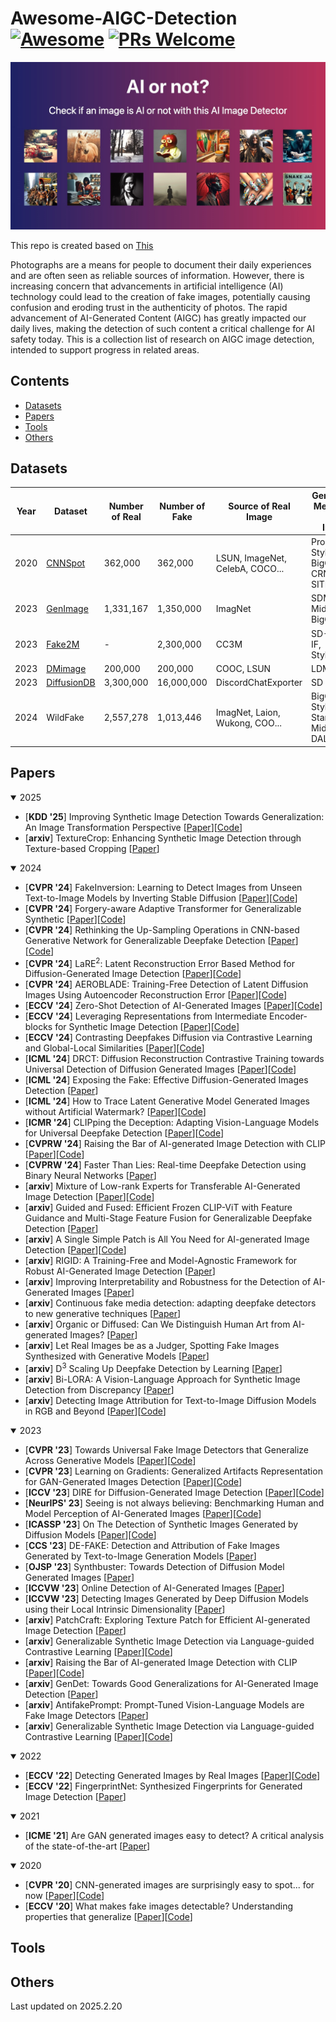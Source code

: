 # Awesome-AIGC-Detection [![Awesome](https://cdn.rawgit.com/sindresorhus/awesome/d7305f38d29fed78fa85652e3a63e154dd8e8829/media/badge.svg)](https://github.com/sindresorhus/awesome) [![PRs Welcome](https://img.shields.io/badge/PRs-welcome-brightgreen.svg?style=flat-square)](http://makeapullrequest.com)  
![](ai-detector-social.jpg)

This repo is created based on [This](https://github.com/RFAI2025/Awesome-AIGC-Image-Detection/tree/main)

Photographs are a means for people to document their daily experiences and are often seen as reliable sources of information. However, there is increasing concern that advancements in artificial intelligence (AI) technology could lead to the creation of fake images, potentially causing confusion and eroding trust in the authenticity of photos. The rapid advancement of AI-Generated Content (AIGC) has greatly impacted our daily lives, making the detection of such content a critical challenge for AI safety today. This is a collection list of research on AIGC image detection, intended to support progress in related areas.  

## Contents
- [Datasets](#Datasets)
- [Papers](#Papers)
- [Tools](#Tools)
- [Others](#Others)

## Datasets
|  Year   | Dataset  |  Number of Real  |  Number of Fake  |  Source of Real Image  |  Generation Method of Fake Image  |
|  ----  | ----  |  ----  | ----  |  ----  | ----  |
| 2020  | [CNNSpot](https://peterwang512.github.io/CNNDetection/) | 362,000  |  362,000 | LSUN, ImageNet, CelebA, COCO... | ProGAN, StyleGAN, BigGAN, CRN, SITD... |
| 2023  | [GenImage](https://genimage-dataset.github.io/) | 1,331,167  |  1,350,000 | ImagNet | SDMs, Midjourney, BigGAN |
| 2023  | [Fake2M](https://github.com/Inf-imagine/Sentry) | -  |  2,300,000 | CC3M | SD-V1.5, IF, StyleGAN3 |
| 2023  | [DMimage](https://github.com/grip-unina/DMimageDetection) | 200,000  |  200,000 | COOC, LSUN | LDM |
| 2023  | [DiffusionDB](https://github.com/poloclub/diffusiondb) | 3,300,000  |  16,000,000 | DiscordChatExporter | SD |
| 2024  | WildFake | 2,557,278  | 1,013,446 | ImagNet, Laion, Wukong, COO...  | BigGAN, StyleGAN, StarGAN, Midjourney, DALLE... |

## Papers
<details open>
  <summary>2025</summary>

  - [**KDD '25**] Improving Synthetic Image Detection Towards Generalization: An Image Transformation Perspective [[Paper](https://arxiv.org/pdf/2408.06741)][[Code](https://github.com/Ouxiang-Li/SAFE)]
  - [**arxiv**] TextureCrop: Enhancing Synthetic Image Detection through Texture-based Cropping [[Paper](https://arxiv.org/pdf/2407.15500)]
</details>

<details open>
  <summary>2024</summary>
  
  - [**CVPR '24**] FakeInversion: Learning to Detect Images from Unseen Text-to-Image Models by Inverting Stable Diffusion [[Paper](https://arxiv.org/pdf/2406.08603)][[Code](https://fake-inversion.github.io/)]
  - [**CVPR '24**] Forgery-aware Adaptive Transformer for Generalizable Synthetic [[Paper](https://openaccess.thecvf.com/content/CVPR2024/papers/Liu_Forgery-aware_Adaptive_Transformer_for_Generalizable_Synthetic_Image_Detection_CVPR_2024_paper.pdf)][[Code](https://github.com/Michel-liu/FatFormer?tab=readme-ov-file)]
  - [**CVPR '24**] Rethinking the Up-Sampling Operations in CNN-based Generative Network for Generalizable Deepfake Detection [[Paper](https://openaccess.thecvf.com/content/CVPR2024/papers/Tan_Rethinking_the_Up-Sampling_Operations_in_CNN-based_Generative_Network_for_Generalizable_CVPR_2024_paper.pdf)][[Code](https://github.com/chuangchuangtan/NPR-DeepfakeDetection)]
  - [**CVPR '24**] LaRE<sup>2</sup>: Latent Reconstruction Error Based Method for Diffusion-Generated Image Detection [[Paper](https://arxiv.org/pdf/2403.17465)][[Code](https://github.com/luo3300612/LaRE)]
  - [**CVPR '24**] AEROBLADE: Training-Free Detection of Latent Diffusion Images Using Autoencoder Reconstruction Error [[Paper](https://arxiv.org/pdf/2401.17879)][[Code](https://github.com/jonasricker/aeroblade)]
  - [**ECCV '24**] Zero-Shot Detection of AI-Generated Images [[Paper](https://www.ecva.net/papers/eccv_2024/papers_ECCV/papers/02665.pdf)][[Code](https://github.com/grip-unina/ZED/)]
  - [**ECCV '24**] Leveraging Representations from Intermediate Encoder-blocks for Synthetic Image Detection [[Paper](https://arxiv.org/pdf/2402.19091)][[Code](https://github.com/mever-team/rine/tree/main?tab=readme-ov-file)]
  - [**ECCV '24**] Contrasting Deepfakes Diffusion via Contrastive Learning and Global-Local Similarities [[Paper](https://arxiv.org/pdf/2407.20337)][[Code](https://github.com/aimagelab/CoDE)]
  - [**ICML '24**] DRCT: Diffusion Reconstruction Contrastive Training towards Universal Detection of Diffusion Generated Images [[Paper](https://openreview.net/pdf?id=oRLwyayrh1)][[Code](https://github.com/beibuwandeluori/DRCT)]
  - [**ICML '24**] Exposing the Fake: Effective Diffusion-Generated Images Detection [[Paper](https://arxiv.org/pdf/2307.06272)]
  - [**ICML '24**] How to Trace Latent Generative Model Generated Images without Artificial Watermark? [[Paper](https://arxiv.org/pdf/2405.13360)][[Code](https://github.com/ZhentingWang/LatentTracer)]
  - [**ICMR '24**] CLIPping the Deception: Adapting Vision-Language Models for Universal Deepfake Detection [[Paper](https://dl.acm.org/doi/pdf/10.1145/3652583.3658035?__cf_chl_tk=52uMrPHjHFZ_5l.v3gqWEAAZLY7rDpWSndFDcA4MsQ8-1739784272-1.0.1.1-9QaZoAk9FhSYgOCA67OOS7E44PzqmrDa0Bdu6dzlPFY)][[Code](https://github.com/sfimediafutures/CLIPping-the-Deception)]
  - [**CVPRW '24**] Raising the Bar of AI-generated Image Detection with CLIP [[Paper](https://openaccess.thecvf.com/content/CVPR2024W/WMF/papers/Cozzolino_Raising_the_Bar_of_AI-generated_Image_Detection_with_CLIP_CVPRW_2024_paper.pdf)][[Code](https://github.com/grip-unina/ClipBased-SyntheticImageDetection/)]
  - [**CVPRW '24**] Faster Than Lies: Real-time Deepfake Detection using Binary Neural Networks [[Paper](https://openaccess.thecvf.com/content/CVPR2024W/DFAD/papers/Lanzino_Faster_Than_Lies_Real-time_Deepfake_Detection_using_Binary_Neural_Networks_CVPRW_2024_paper.pdf)]
  - [**arxiv**] Mixture of Low-rank Experts for Transferable AI-Generated Image Detection [[Paper](https://arxiv.org/pdf/2404.04883)][[Code](https://github.com/zhliuworks/CLIPMoLE)]
  - [**arxiv**] Guided and Fused: Efficient Frozen CLIP-ViT with Feature Guidance and Multi-Stage Feature Fusion for Generalizable Deepfake Detection [[Paper](https://arxiv.org/pdf/2408.13697)]
  - [**arxiv**] A Single Simple Patch is All You Need for AI-generated Image Detection [[Paper](https://arxiv.org/pdf/2402.01123)][[Code](https://github.com/bcmi/SSP-AI-Generated-Image-Detection)]
  - [**arxiv**] RIGID: A Training-Free and Model-Agnostic Framework for Robust AI-Generated Image Detection [[Paper](https://arxiv.org/pdf/2405.20112)]
  - [**arxiv**] Improving Interpretability and Robustness for the Detection of AI-Generated Images [[Paper](https://arxiv.org/pdf/2406.15035)]
  - [**arxiv**] Continuous fake media detection: adapting deepfake detectors to new generative techniques [[Paper](https://arxiv.org/pdf/2406.08171)]
  - [**arxiv**] Organic or Diffused: Can We Distinguish Human Art from AI-generated Images? [[Paper](https://arxiv.org/pdf/2402.03214)]
  - [**arxiv**] Let Real Images be as a Judger, Spotting Fake Images Synthesized with Generative Models [[Paper](https://arxiv.org/pdf/2403.16513)]
  - [**arxiv**] D<sup>3</sup> Scaling Up Deepfake Detection by Learning [[Paper](https://arxiv.org/pdf/2404.04584)]
  - [**arxiv**] Bi-LORA: A Vision-Language Approach for Synthetic Image Detection from Discrepancy [[Paper](https://arxiv.org/pdf/2404.01959)]
  - [**arxiv**] Detecting Image Attribution for Text-to-Image Diffusion Models in RGB and Beyond [[Paper](https://arxiv.org/pdf/2403.19653)][[Code](https://github.com/k8xu/ImageAttribution)]
</details>

<details open>
  <summary>2023</summary>

  - [**CVPR '23**] Towards Universal Fake Image Detectors that Generalize Across Generative Models [[Paper](https://openaccess.thecvf.com/content/CVPR2023/papers/Ojha_Towards_Universal_Fake_Image_Detectors_That_Generalize_Across_Generative_Models_CVPR_2023_paper.pdf)][[Code](https://github.com/WisconsinAIVision/UniversalFakeDetect)] 
  - [**CVPR '23**] Learning on Gradients: Generalized Artifacts Representation for GAN-Generated Images Detection [[Paper](https://openaccess.thecvf.com/content/CVPR2023/papers/Tan_Learning_on_Gradients_Generalized_Artifacts_Representation_for_GAN-Generated_Images_Detection_CVPR_2023_paper.pdf)][[Code](https://github.com/chuangchuangtan/LGrad)]
  - [**ICCV '23**] DIRE for Diffusion-Generated Image Detection [[Paper](https://openaccess.thecvf.com/content/ICCV2023/papers/Wang_DIRE_for_Diffusion-Generated_Image_Detection_ICCV_2023_paper.pdf)][[Code](https://github.com/ZhendongWang6/DIRE)]
  - [**NeurIPS' 23**] Seeing is not always believing: Benchmarking Human and Model Perception of AI-Generated Images [[Paper](https://arxiv.org/pdf/2304.13023)][[Code](https://github.com/Inf-imagine/Sentry)]
  - [**ICASSP '23**] On The Detection of Synthetic Images Generated by Diffusion Models [[Paper](https://arxiv.org/pdf/2211.00680)][[Code](https://github.com/grip-unina/DMimageDetection)]
  - [**CCS '23**] DE-FAKE: Detection and Attribution of Fake Images Generated by Text-to-Image Generation Models [[Paper](https://arxiv.org/pdf/2210.06998)]
  - [**OJSP '23**] Synthbuster: Towards Detection of Diffusion Model Generated Images [[Paper](https://ieeexplore.ieee.org/document/10334046)]
  - [**ICCVW '23**] Online Detection of AI-Generated Images [[Paper](https://openaccess.thecvf.com/content/ICCV2023W/DFAD/papers/Epstein_Online_Detection_of_AI-Generated_Images__ICCVW_2023_paper.pdf)]
  - [**ICCVW '23**] Detecting Images Generated by Deep Diffusion Models using their Local Intrinsic Dimensionality [[Paper](https://openaccess.thecvf.com/content/ICCV2023W/DFAD/papers/Lorenz_Detecting_Images_Generated_by_Deep_Diffusion_Models_Using_Their_Local_ICCVW_2023_paper.pdf)]
  - [**arxiv**] PatchCraft: Exploring Texture Patch for Efficient AI-generated Image Detection [[Paper](https://arxiv.org/pdf/2311.12397v3)]
  - [**arxiv**] Generalizable Synthetic Image Detection via Language-guided Contrastive Learning [[Paper](https://arxiv.org/pdf/2305.13800)][[Code](https://github.com/HighwayWu/LASTED)]
  - [**arxiv**] Raising the Bar of AI-generated Image Detection with CLIP [[Paper](https://arxiv.org/pdf/2312.00195)][[Code](https://github.com/grip-unina/ClipBased-SyntheticImageDetection/)]
  - [**arxiv**] GenDet: Towards Good Generalizations for AI-Generated Image Detection [[Paper](https://arxiv.org/pdf/2312.08880)]
  - [**arxiv**] AntifakePrompt: Prompt-Tuned Vision-Language Models are Fake Image Detectors [[Paper](https://arxiv.org/pdf/2310.17419)]
  - [**arxiv**] Generalizable Synthetic Image Detection via Language-guided Contrastive Learning [[Paper](https://arxiv.org/pdf/2305.13800)][[Code](https://github.com/HighwayWu/LASTED)]
</details>

<details open>
  <summary>2022</summary>

  - [**ECCV '22**] Detecting Generated Images by Real Images [[Paper](https://www.ecva.net/papers/eccv_2022/papers_ECCV/papers/136740089.pdf)][[Code](https://github.com/Tangsenghenshou/Detecting-Generated-Images-by-Real-Images)]
  - [**ECCV '22**] FingerprintNet: Synthesized Fingerprints for Generated Image Detection [[Paper](https://www.ecva.net/papers/eccv_2022/papers_ECCV/papers/136740071.pdf)]
</details>

<details open>
  <summary>2021</summary>

  - [**ICME '21**] Are GAN generated images easy to detect? A critical analysis of the state-of-the-art [[Paper](https://arxiv.org/pdf/2104.02617)]
</details>

<details open>
  <summary>2020</summary>

  - [**CVPR '20**] CNN-generated images are surprisingly easy to spot... for now [[Paper](https://arxiv.org/pdf/1912.11035)][[Code](https://github.com/peterwang512/CNNDetection)]
  - [**ECCV '20**] What makes fake images detectable? Understanding properties that generalize [[Paper](https://www.ecva.net/papers/eccv_2020/papers_ECCV/papers/123710103.pdf)][[Code](https://github.com/chail/patch-forensics)]
</details>

## Tools

## Others
Last updated on 2025.2.20
